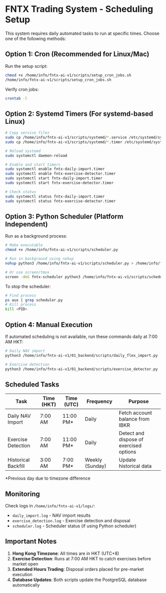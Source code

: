 # FNTX Trading System - Scheduling Setup

This system requires daily automated tasks to run at specific times. Choose one of the following methods:

## Option 1: Cron (Recommended for Linux/Mac)

Run the setup script:
```bash
chmod +x /home/info/fntx-ai-v1/scripts/setup_cron_jobs.sh
/home/info/fntx-ai-v1/scripts/setup_cron_jobs.sh
```

Verify cron jobs:
```bash
crontab -l
```

## Option 2: Systemd Timers (For systemd-based Linux)

```bash
# Copy service files
sudo cp /home/info/fntx-ai-v1/scripts/systemd/*.service /etc/systemd/system/
sudo cp /home/info/fntx-ai-v1/scripts/systemd/*.timer /etc/systemd/system/

# Reload systemd
sudo systemctl daemon-reload

# Enable and start timers
sudo systemctl enable fntx-daily-import.timer
sudo systemctl enable fntx-exercise-detector.timer
sudo systemctl start fntx-daily-import.timer
sudo systemctl start fntx-exercise-detector.timer

# Check status
sudo systemctl status fntx-daily-import.timer
sudo systemctl status fntx-exercise-detector.timer
```

## Option 3: Python Scheduler (Platform Independent)

Run as a background process:
```bash
# Make executable
chmod +x /home/info/fntx-ai-v1/scripts/scheduler.py

# Run in background using nohup
nohup python3 /home/info/fntx-ai-v1/scripts/scheduler.py > /home/info/fntx-ai-v1/logs/scheduler.log 2>&1 &

# Or use screen/tmux
screen -dmS fntx-scheduler python3 /home/info/fntx-ai-v1/scripts/scheduler.py
```

To stop the scheduler:
```bash
# Find process
ps aux | grep scheduler.py
# Kill process
kill <PID>
```

## Option 4: Manual Execution

If automated scheduling is not available, run these commands daily at 7:00 AM HKT:

```bash
# Daily NAV import
python3 /home/info/fntx-ai-v1/01_backend/scripts/daily_flex_import.py

# Exercise detection
python3 /home/info/fntx-ai-v1/01_backend/scripts/exercise_detector.py
```

## Scheduled Tasks

| Task | Time (HKT) | Time (UTC) | Frequency | Purpose |
|------|------------|------------|-----------|---------|
| Daily NAV Import | 7:00 AM | 11:00 PM* | Daily | Fetch account balance from IBKR |
| Exercise Detection | 7:00 AM | 11:00 PM* | Daily | Detect and dispose of exercised options |
| Historical Backfill | 3:00 AM | 7:00 PM* | Weekly (Sunday) | Update historical data |

*Previous day due to timezone difference

## Monitoring

Check logs in `/home/info/fntx-ai-v1/logs/`:
- `daily_import.log` - NAV import results
- `exercise_detection.log` - Exercise detection and disposal
- `scheduler.log` - Scheduler status (if using Python scheduler)

## Important Notes

1. **Hong Kong Timezone**: All times are in HKT (UTC+8)
2. **Exercise Detection**: Runs at 7:00 AM HKT to catch exercises before market open
3. **Extended Hours Trading**: Disposal orders placed for pre-market execution
4. **Database Updates**: Both scripts update the PostgreSQL database automatically
